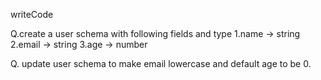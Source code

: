 writeCode

Q.create a  user schema with following fields and type
1.name -> string
2.email -> string
3.age -> number

Q. update user schema to make email lowercase and default age to be 0.
